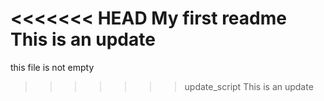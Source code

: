 <<<<<<< HEAD
My first readme
This is an update 
=======
this file is not empty
>>>>>>> update_script
This is an update
